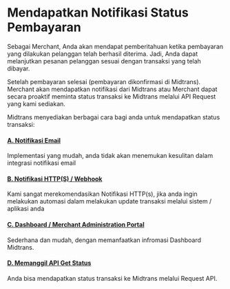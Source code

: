 # Mendapatkan Notifikasi Status Pembayaran

Sebagai Merchant, Anda akan mendapat pemberitahuan ketika pembayaran yang dilakukan pelanggan telah berhasil diterima. Jadi, Anda dapat melanjutkan pesanan pelanggan sesuai dengan transaksi yang telah dibayar.

Setelah pembayaran selesai (pembayaran dikonfirmasi di Midtrans). Merchant akan mendapatkan notifikasi dari Midtrans atau Merchant dapat secara proaktif meminta status transaksi ke Midtrans melalui API Request yang kami sediakan.

Midtrans menyediakan berbagai cara bagi anda untuk mendapatkan status transaksi:

<div class="my-card">

#### [A. Notifikasi Email](/en/after-payment/email-notification.md)
Implementasi yang mudah, anda tidak akan menemukan kesulitan dalam integrasi notifikasi email
</div>

<div class="my-card">

#### [B. Notifikasi HTTP(S) / Webhook](/en/after-payment/http-notification.md)
Kami sangat merekomendasikan Notifikasi HTTP(s), jika anda ingin melakukan automasi dalam melakukan update transaksi melalui sistem / aplikasi anda
</div>

<div class="my-card">

#### [C. Dashboard / Merchant Administration Portal](/en/after-payment/dashboard-usage.md)
Sederhana dan mudah, dengan memanfaatkan infromasi Dashboard Midtrans.
</div>

<div class="my-card">

#### [D. Memanggil API Get Status](/en/after-payment/get-status.md)
Anda bisa mendapatkan status transaksi ke Midtrans melalui Request API.
</div>
